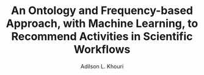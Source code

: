 ---
paperId: 3
author: Adilson L. Khouri
publicationauthor: Khouri, A. L.
title: An Ontology and Frequency-based Approach, with Machine Learning, to Recommend Activities in Scientific Workflows
pdf: Poster_Khouri_Adilson.pdf
poster: --
alt: --
type: Poster
topic: FAT
link: https://research.latinxinai.org/papers/neurips/2019/pdf/Poster_Khouri_Adilson.pdf
conference: neurips
year: 2019
tags: neurips-2019
location: Vancouver, Canada
---